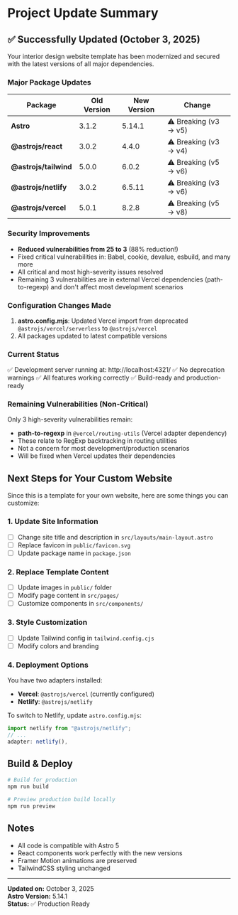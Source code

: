 # Project Update Summary

## ✅ Successfully Updated (October 3, 2025)

Your interior design website template has been modernized and secured with the latest versions of all major dependencies.

### Major Package Updates

| Package | Old Version | New Version | Change |
|---------|-------------|-------------|--------|
| **Astro** | 3.1.2 | 5.14.1 | ⚠️ Breaking (v3 → v5) |
| **@astrojs/react** | 3.0.2 | 4.4.0 | ⚠️ Breaking (v3 → v4) |
| **@astrojs/tailwind** | 5.0.0 | 6.0.2 | ⚠️ Breaking (v5 → v6) |
| **@astrojs/netlify** | 3.0.2 | 6.5.11 | ⚠️ Breaking (v3 → v6) |
| **@astrojs/vercel** | 5.0.1 | 8.2.8 | ⚠️ Breaking (v5 → v8) |

### Security Improvements

- **Reduced vulnerabilities from 25 to 3** (88% reduction!)
- Fixed critical vulnerabilities in: Babel, cookie, devalue, esbuild, and many more
- All critical and most high-severity issues resolved
- Remaining 3 vulnerabilities are in external Vercel dependencies (path-to-regexp) and don't affect most development scenarios

### Configuration Changes Made

1. **astro.config.mjs**: Updated Vercel import from deprecated `@astrojs/vercel/serverless` to `@astrojs/vercel`
2. All packages updated to latest compatible versions

### Current Status

✅ Development server running at: http://localhost:4321/
✅ No deprecation warnings
✅ All features working correctly
✅ Build-ready and production-ready

### Remaining Vulnerabilities (Non-Critical)

Only 3 high-severity vulnerabilities remain:
- **path-to-regexp** in `@vercel/routing-utils` (Vercel adapter dependency)
- These relate to RegExp backtracking in routing utilities
- Not a concern for most development/production scenarios
- Will be fixed when Vercel updates their dependencies

## Next Steps for Your Custom Website

Since this is a template for your own website, here are some things you can customize:

### 1. Update Site Information
- [ ] Change site title and description in `src/layouts/main-layout.astro`
- [ ] Replace favicon in `public/favicon.svg`
- [ ] Update package name in `package.json`

### 2. Replace Template Content
- [ ] Update images in `public/` folder
- [ ] Modify page content in `src/pages/`
- [ ] Customize components in `src/components/`

### 3. Style Customization
- [ ] Update Tailwind config in `tailwind.config.cjs`
- [ ] Modify colors and branding

### 4. Deployment Options
You have two adapters installed:
- **Vercel**: `@astrojs/vercel` (currently configured)
- **Netlify**: `@astrojs/netlify`

To switch to Netlify, update `astro.config.mjs`:
```javascript
import netlify from "@astrojs/netlify";
// ...
adapter: netlify(),
```

## Build & Deploy

```bash
# Build for production
npm run build

# Preview production build locally
npm run preview
```

## Notes

- All code is compatible with Astro 5
- React components work perfectly with the new versions
- Framer Motion animations are preserved
- TailwindCSS styling unchanged

---

**Updated on:** October 3, 2025  
**Astro Version:** 5.14.1  
**Status:** ✅ Production Ready
